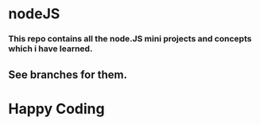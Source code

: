 # nodeJS

### This repo contains all the node.JS mini projects and concepts which i have learned. 

## See branches for them.

# Happy Coding

